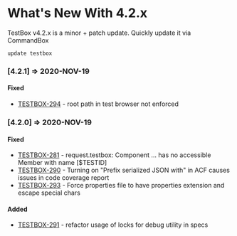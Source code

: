 # What's New With 4.2.x

TestBox v4.2.x is a minor + patch update. Quickly update it via CommandBox

```text
update testbox
```

### \[4.2.1\] =&gt; 2020-NOV-19

#### Fixed

* [TESTBOX-294](https://ortussolutions.atlassian.net/browse/TESTBOX-294) - root path in test browser not enforced

### \[4.2.0\] =&gt; 2020-NOV-19

#### Fixed

* [TESTBOX-281](https://ortussolutions.atlassian.net/browse/TESTBOX-281) - request.testbox:  Component ... has no accessible Member with name \[$TESTID\]
* [TESTBOX-290](https://ortussolutions.atlassian.net/browse/TESTBOX-290) - Turning on "Prefix serialized JSON with" in ACF causes issues in code coverage report
* [TESTBOX-293](https://ortussolutions.atlassian.net/browse/TESTBOX-293) - Force properties file to have properties extension and escape special chars

#### Added

* [TESTBOX-291](https://ortussolutions.atlassian.net/browse/TESTBOX-291) - refactor usage of locks for debug utility in specs

